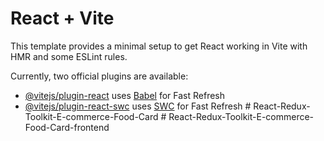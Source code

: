 # React + Vite

This template provides a minimal setup to get React working in Vite with HMR and some ESLint rules.

Currently, two official plugins are available:

- [@vitejs/plugin-react](https://github.com/vitejs/vite-plugin-react/blob/main/packages/plugin-react/README.md) uses [Babel](https://babeljs.io/) for Fast Refresh
- [@vitejs/plugin-react-swc](https://github.com/vitejs/vite-plugin-react-swc) uses [SWC](https://swc.rs/) for Fast Refresh
#   R e a c t - R e d u x - T o o l k i t - E - c o m m e r c e - F o o d - C a r d  
 #   R e a c t - R e d u x - T o o l k i t - E - c o m m e r c e - F o o d - C a r d - f r o n t e n d  
 
